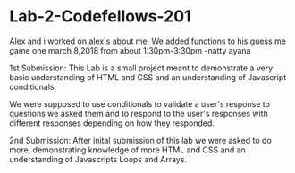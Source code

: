 # Lab-2-Codefellows-201

Alex and i worked on alex's about me. We added functions to his guess me game one march 8,2018 from about 1:30pm-3:30pm
    -natty ayana 

1st Submission: This Lab is a small project meant to demonstrate a very basic understanding of HTML and CSS and an understanding of Javascript conditionals.

We were supposed to use conditionals to validate a user's response to questions we asked them and to respond to the user's responses with different responses depending on how they responded.

2nd Submission: After inital submission of this lab we were asked to do more, demonstrating knowledge of more HTML and CSS and an understanding of Javascripts Loops and Arrays.